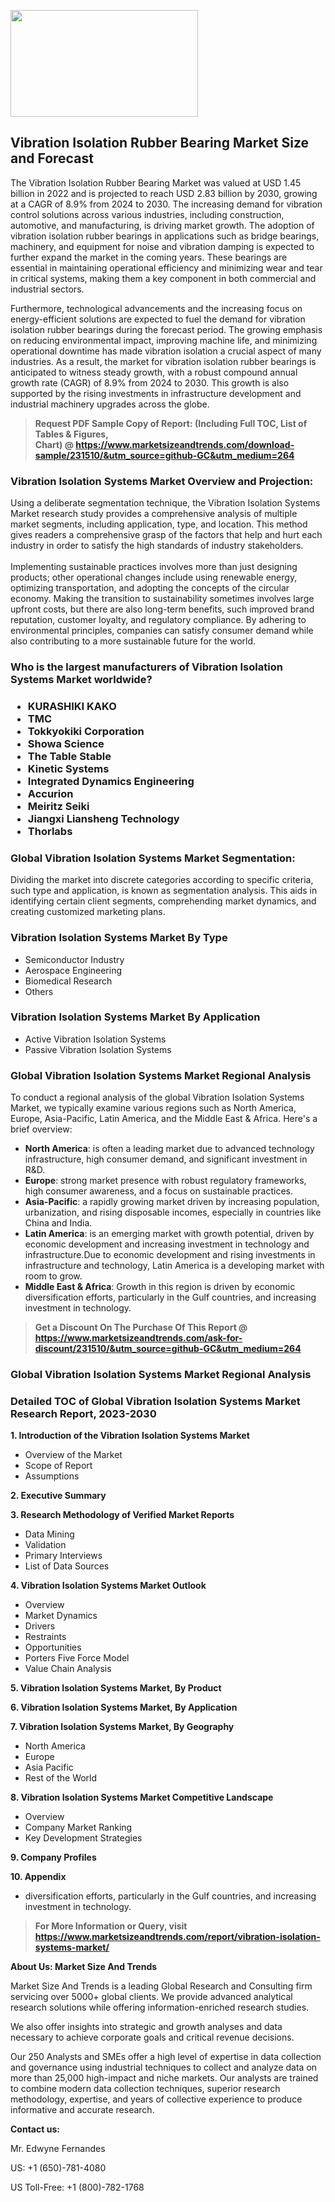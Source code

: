 <p><img class="alignnone size-medium wp-image-20088" src="https://ffe5etoiles.com/wp-content/uploads/2024/12/MST1-300x171.png" alt="" width="300" height="171" /></p><h2>Vibration Isolation Rubber Bearing Market Size and Forecast</h2><p>The Vibration Isolation Rubber Bearing Market was valued at USD 1.45 billion in 2022 and is projected to reach USD 2.83 billion by 2030, growing at a CAGR of 8.9% from 2024 to 2030. The increasing demand for vibration control solutions across various industries, including construction, automotive, and manufacturing, is driving market growth. The adoption of vibration isolation rubber bearings in applications such as bridge bearings, machinery, and equipment for noise and vibration damping is expected to further expand the market in the coming years. These bearings are essential in maintaining operational efficiency and minimizing wear and tear in critical systems, making them a key component in both commercial and industrial sectors.</p><p>Furthermore, technological advancements and the increasing focus on energy-efficient solutions are expected to fuel the demand for vibration isolation rubber bearings during the forecast period. The growing emphasis on reducing environmental impact, improving machine life, and minimizing operational downtime has made vibration isolation a crucial aspect of many industries. As a result, the market for vibration isolation rubber bearings is anticipated to witness steady growth, with a robust compound annual growth rate (CAGR) of 8.9% from 2024 to 2030. This growth is also supported by the rising investments in infrastructure development and industrial machinery upgrades across the globe.</p></p><blockquote id="" class=""><strong>Request PDF Sample Copy of Report: (Including Full TOC, List of Tables &amp; Figures, Chart)&nbsp;@&nbsp;<strong><a href="https://www.marketsizeandtrends.com/download-sample/231510/&utm_source=github-GC&utm_medium=264" target="_blank">https://www.marketsizeandtrends.com/download-sample/231510/&utm_source=github-GC&utm_medium=264</a></strong></strong></blockquote><h3 id="" class="">Vibration Isolation Systems Market&nbsp;Overview and Projection:</h3><p id="" class="">Using a deliberate segmentation technique, the Vibration Isolation Systems Market research study provides a comprehensive analysis of multiple market segments, including application, type, and location. This method gives readers a comprehensive grasp of the factors that help and hurt each industry in order to satisfy the high standards of industry stakeholders. <br /> <br />Implementing sustainable practices involves more than just designing products; other operational changes include using renewable energy, optimizing transportation, and adopting the concepts of the circular economy. Making the transition to sustainability sometimes involves large upfront costs, but there are also long-term benefits, such improved brand reputation, customer loyalty, and regulatory compliance. By adhering to environmental principles, companies can satisfy consumer demand while also contributing to a more sustainable future for the world.</p><h3 id="" class="">Who is the largest manufacturers of&nbsp;Vibration Isolation Systems Market worldwide?</h3><h3 class=""><p><ul><li>KURASHIKI KAKO </li><li> TMC </li><li> Tokkyokiki Corporation </li><li> Showa Science </li><li> The Table Stable </li><li> Kinetic Systems </li><li> Integrated Dynamics Engineering </li><li> Accurion </li><li> Meiritz Seiki </li><li> Jiangxi Liansheng Technology </li><li> Thorlabs</li></ul></p></h3><h3 id="" class="">Global&nbsp;Vibration Isolation Systems Market Segmentation:</h3><p id="" class="">Dividing the market into discrete categories according to specific criteria, such type and application, is known as segmentation analysis. This aids in identifying certain client segments, comprehending market dynamics, and creating customized marketing plans.</p><h3 id="" class="">Vibration Isolation Systems Market&nbsp;By Type</h3><p><p><ul><li>Semiconductor Industry</li><li> Aerospace Engineering</li><li> Biomedical Research</li><li> Others</p></li></ul></p></p><h3 id="" class="">Vibration Isolation Systems Market&nbsp;By Application</h3><p class=""><p><ul><li>Active Vibration Isolation Systems</li><li> Passive Vibration Isolation Systems</li></ul></p></p><h3 id="" class="">Global Vibration Isolation Systems Market Regional Analysis</h3><p id="" class="">To conduct a regional analysis of the global Vibration Isolation Systems Market, we typically examine various regions such as North America, Europe, Asia-Pacific, Latin America, and the Middle East &amp; Africa. Here's a brief overview:</p><ul><li><strong>North America</strong>: is often a leading market due to advanced technology infrastructure, high consumer demand, and significant investment in R&amp;D.</li><li><strong>Europe</strong>: strong market presence with robust regulatory frameworks, high consumer awareness, and a focus on sustainable practices.</li><li><strong>Asia-Pacific</strong>: a rapidly growing market driven by increasing population, urbanization, and rising disposable incomes, especially in countries like China and India.</li><li><strong>Latin America</strong>: is an emerging market with growth potential, driven by economic development and increasing investment in technology and infrastructure.Due to economic development and rising investments in infrastructure and technology, Latin America is a developing market with room to grow.</li><li><strong>Middle East &amp; Africa</strong>: Growth in this region is driven by economic diversification efforts, particularly in the Gulf countries, and increasing investment in technology.</li></ul><blockquote id="" class=""><strong>Get a Discount On The Purchase Of This Report @ <strong><a href="https://www.marketsizeandtrends.com/ask-for-discount/231510/&utm_source=github-GC&utm_medium=264" target="_blank">https://www.marketsizeandtrends.com/ask-for-discount/231510/&utm_source=github-GC&utm_medium=264</a></strong></strong></blockquote><h3 id="" class="">Global Vibration Isolation Systems Market Regional Analysis</h3><h3 id="" class="">Detailed TOC of Global Vibration Isolation Systems Market Research Report, 2023-2030</h3><p id="" class=""><strong>1. Introduction of the Vibration Isolation Systems Market</strong></p><ul><li>Overview of the Market</li><li>Scope of Report</li><li>Assumptions</li></ul><p id="" class=""><strong>2. Executive Summary</strong></p><p id="" class=""><strong>3. Research Methodology of Verified Market Reports</strong></p><ul><li>Data Mining</li><li>Validation</li><li>Primary Interviews</li><li>List of Data Sources</li></ul><p id="" class=""><strong>4. Vibration Isolation Systems Market Outlook</strong></p><ul><li>Overview</li><li>Market Dynamics</li><li>Drivers</li><li>Restraints</li><li>Opportunities</li><li>Porters Five Force Model</li><li>Value Chain Analysis</li></ul><p id="" class=""><strong>5. Vibration Isolation Systems Market, By Product</strong></p><p id="" class=""><strong>6. Vibration Isolation Systems Market, By Application</strong></p><p id="" class=""><strong>7. Vibration Isolation Systems Market, By Geography</strong></p><ul><li>North America</li><li>Europe</li><li>Asia Pacific</li><li>Rest of the World</li></ul><p id="" class=""><strong>8. Vibration Isolation Systems Market Competitive Landscape</strong></p><ul><li>Overview</li><li>Company Market Ranking</li><li>Key Development Strategies</li></ul><p id="" class=""><strong>9. Company Profiles</strong></p><p id="" class=""><strong>10. Appendix</strong></p><ul><li>diversification efforts, particularly in the Gulf countries, and increasing investment in technology.</li></ul><blockquote id="" class=""><strong>For More Information or Query, visit <strong><strong><a href="https://www.marketsizeandtrends.com/report/vibration-isolation-systems-market/" target="_blank">https://www.marketsizeandtrends.com/report/vibration-isolation-systems-market/</a></strong></strong></strong></blockquote><p id="" class=""><strong>About Us: Market Size And Trends</strong></p><p id="" class="">Market Size And Trends is a leading Global Research and Consulting firm servicing over 5000+ global clients. We provide advanced analytical research solutions while offering information-enriched research studies.</p><p id="" class="">We also offer insights into strategic and growth analyses and data necessary to achieve corporate goals and critical revenue decisions.</p><p id="" class="">Our 250 Analysts and SMEs offer a high level of expertise in data collection and governance using industrial techniques to collect and analyze data on more than 25,000 high-impact and niche markets. Our analysts are trained to combine modern data collection techniques, superior research methodology, expertise, and years of collective experience to produce informative and accurate research.</p><p id="" class=""><strong>Contact us:</strong></p><p id="" class="">Mr. Edwyne Fernandes</p><p id="" class="">US: +1 (650)-781-4080</p><p id="" class="">US Toll-Free: +1 (800)-782-1768</p>
